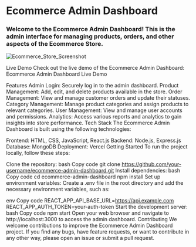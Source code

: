 <h1>Ecommerce Admin Dashboard</h1>
<h3>Welcome to the Ecommerce Admin Dashboard! This is the admin interface for managing products, orders, and other aspects of the Ecommerce Store.</h3>

<img src="./src/store-2.png" alt="Ecommerce_Store_Screenshot"/>

Live Demo
Check out the live demo of the Ecommerce Admin Dashboard: Ecommerce Admin Dashboard Live Demo

Features
Admin Login: Securely log in to the admin dashboard.
Product Management: Add, edit, and delete products available in the store.
Order Management: View and manage customer orders and update their statuses.
Category Management: Manage product categories and assign products to relevant categories.
User Management: View and manage user accounts and permissions.
Analytics: Access various reports and analytics to gain insights into store performance.
Tech Stack
The Ecommerce Admin Dashboard is built using the following technologies:

Frontend: HTML, CSS, JavaScript, React.js
Backend: Node.js, Express.js
Database: MongoDB
Deployment: Vercel
Getting Started
To run the project locally, follow these steps:

Clone the repository:
bash
Copy code
git clone https://github.com/your-username/ecommerce-admin-dashboard.git
Install dependencies:
bash
Copy code
cd ecommerce-admin-dashboard
npm install
Set up environment variables:
Create a .env file in the root directory and add the necessary environment variables, such as:

env
Copy code
REACT_APP_API_BASE_URL=https://api.example.com
REACT_APP_AUTH_TOKEN=your-auth-token
Start the development server:
bash
Copy code
npm start
Open your web browser and navigate to http://localhost:3000 to access the admin dashboard.
Contributing
We welcome contributions to improve the Ecommerce Admin Dashboard project. If you find any bugs, have feature requests, or want to contribute in any other way, please open an issue or submit a pull request.
